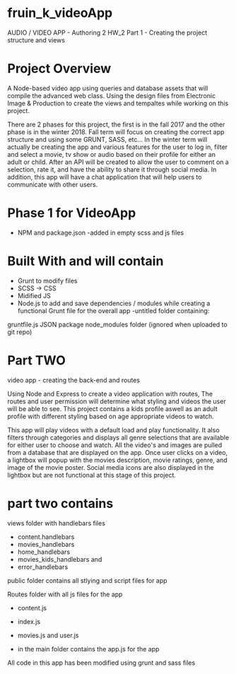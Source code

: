 # fruin_k_videoApp
AUDIO / VIDEO APP - Authoring 2 HW_2
Part 1 - Creating the project structure and views

# Project Overview #

A Node-based video app using queries and database assets that will compile the advanced web class. Using the design files from Electronic Image & Production to create the views and tempaltes while working on this project. 

There are 2 phases for this project, the first is in the fall 2017 and the other phase is in the winter 2018. Fall term will focus on creating the correct app structure and using some GRUNT, SASS, etc... In the winter term will actually be creating the app and various features for the user to log in, filter and select a movie, tv show or audio based on their profile for either an adult or child. After an API will be created to allow the user to comment on a selection, rate it, and have the ability to share it through social media. In addition, this app will have a chat application that will help users to communicate with other users. 

# Phase 1 for VideoApp #
- NPM and package.json 
-added in empty scss and js files 

# Built With and will contain #
- Grunt to modify files 
- SCSS -> CSS
- Midified JS
- Node.js to add and save dependencies / modules while creating a functional Grunt file for the overall app
-untitled folder containing:

gruntfile.js
JSON package
node_modules folder (ignored when uploaded to git repo)

# Part TWO #

video app - creating the back-end and routes

Using Node and Express to create a video application with routes, The routes and user permission will determine what styling and videos the user will be able to see. This project contains a kids profile aswell as an adult profile with different styling based on age appropriate videos to watch. 

This app will play videos with a default load and play functionality. It also filters through categories and displays all genre selections that are available for either user to choose and watch. All the video's and images are pulled from a database that are displayed on the app. 
Once user clicks on a video, a lightbox will popup with the movies description, movie ratings, genre, and image of the movie poster. Social media icons are also displayed in the lightbox but are not functional at this stage of this project.

# part two contains #

views folder with handlebars files
- content.handlebars
- movies_handlebars
- home_handlebars
- movies_kids_handlebars
and 
- error_handlebars

public folder contains all stlying and script files for app

Routes folder with all js files for the app
- content.js
- index.js
- movies.js
and user.js

- in the main folder contains the app.js for the app

All code in this app has been modified using grunt and sass files 

